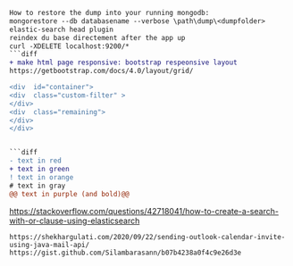 ```diff
How to restore the dump into your running mongodb:
mongorestore --db databasename --verbose \path\dump\<dumpfolder>
elastic-search head plugin
reindex du base directement after the app up
curl -XDELETE localhost:9200/*
```diff
+ make html page responsive: bootstrap respeonsive layout
https://getbootstrap.com/docs/4.0/layout/grid/

<div  id="container">
<div  class="custom-filter" >
</div>
<div  class="remaining">
</div>
</div>


```diff
- text in red
+ text in green
! text in orange
# text in gray
@@ text in purple (and bold)@@


```
https://stackoverflow.com/questions/42718041/how-to-create-a-search-with-or-clause-using-elasticsearch
```
https://shekhargulati.com/2020/09/22/sending-outlook-calendar-invite-using-java-mail-api/
https://gist.github.com/Silambarasann/b07b4238a0f4c9e26d3e
